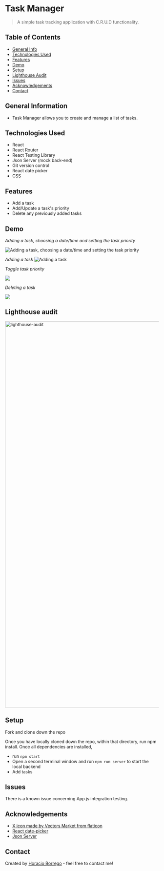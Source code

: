 # Task Manager
> A simple task tracking application with C.R.U.D functionality. 


## Table of Contents
* [General Info](#general-information)
* [Technologies Used](#technologies-used)
* [Features](#features)
* [Demo](#Demo)
* [Setup](#setup)
* [Lighthouse Audit](#lighthouse-audit)
* [Issues](#issues)
* [Acknowledgements](#acknowledgements)
* [Contact](#contact)
<!-- * [License](#license) -->


## General Information
- Task Manager allows you to create and manage a list of tasks.


## Technologies Used
- React
- React Router
- React Testing Library
- Json Server (mock back-end)
- Git version control
- React date picker
- CSS


## Features
- Add a task
- Add/Update a task's priority
- Delete any previously added tasks

## Demo

*Adding a task, choosing a date/time and setting the task priority*


![Adding a task, choosing a date/time and setting the task priority](https://media.giphy.com/media/iwxPKxaATiR8P8PpZt/giphy.gif)

*Adding a task*
![Adding a task](https://media.giphy.com/media/3qflNbMf7aXGAsJvwe/giphy.gif)

*Toggle task priority*


![](https://media.giphy.com/media/2yuXKehczH8xrmB0xa/giphy.gif)</br>

*Deleting a task*


![](https://media.giphy.com/media/geZxMKVkhWeg2ICB4j/giphy.gif)</br>


## Lighthouse audit
<img width="1266" alt="lighthouse-audit" src="https://user-images.githubusercontent.com/50157153/124833719-75589d80-df33-11eb-8d0f-58b7f1e9597f.png">

## Setup
Fork and clone down the repo

Once you have locally cloned down the repo, within that directory, run npm install. Once all dependencies are installed, 
- run ```npm start```  
- Open a second terminal window and run ```npm run server``` to start the local backend
- Add tasks 


## Issues
There is a known issue concerning App.js integration testing. 

## Acknowledgements

- [X icon made by Vectors Market from flaticon](https://www.flaticon.com/authors/vectors-market)
- [React date-picker](https://preview.npmjs.com/package/react-datepicker) 
- [Json Server](https://github.com/typicode/json-server)


## Contact
Created by [Horacio Borrego](https://github.com/H-Bo214) - feel free to contact me!
